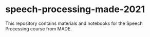 # speech-processing-made-2021
This repository contains materials and notebooks for the Speech Processing course from MADE.
